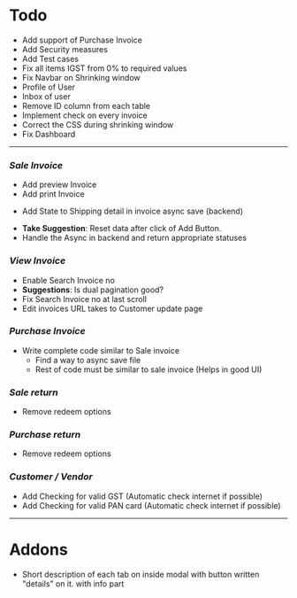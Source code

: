 # Todo

- Add support of Purchase Invoice
- Add Security measures
- Add Test cases
- Fix all items IGST from 0% to required values
- Fix Navbar on Shrinking window
- Profile of User
- Inbox of user
- Remove ID column from each table
- Implement check on every invoice
- Correct the CSS during shrinking window
- Fix Dashboard
<hr />

### *Sale Invoice*
- Add preview Invoice
- Add print Invoice
<!-- - Fix Delete trxn addon button  - After refreshing page, delete button stop working correctly - Fixed -->
<!-- - Add edit button to trxn addon - I think its better not to add it. -->
<!-- - Change sessionStorage to localStorage -->
<!-- - Remove all console.log methods -->
<!-- - Make all inputs in trxn addon disabled (to prevent miscalculation) - The name input can be left enabled -->
<!-- - Put a loading screen during save invoice async -->
<!-- - Show error in the modal dialog after save_invoice press - done -->
- Add State to Shipping detail in invoice async save (backend)
<!-- - Add CGST to "tax percent" -> "CGST tax percent" in Add Item modal and in the table. -->
- **Take Suggestion**: Reset data after click of Add Button.  
- Handle the Async in backend and return appropriate statuses
### *View Invoice*
- Enable Search Invoice no
- **Suggestions**: Is dual pagination good? 
- Fix Search Invoice no at last scroll
- Edit invoices URL takes to Customer update page
### *Purchase Invoice*
- Write complete code similar to Sale invoice
  - Find a way to async save file
  - Rest of code must be similar to sale invoice (Helps in good UI)
### *Sale return*
- Remove redeem options
### *Purchase return*
- Remove redeem options

### *Customer / Vendor*
- Add Checking for valid GST (Automatic check internet if possible)
- Add Checking for valid PAN card (Automatic check internet if possible)

<hr />

# Addons
- Short description of each tab on inside modal with button written "details" on it. with info part